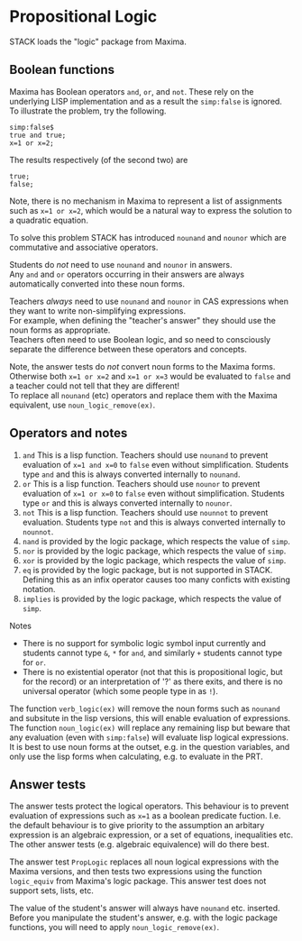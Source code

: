 #  Propositional Logic

STACK loads the "logic" package from Maxima.

## Boolean functions

Maxima has Boolean operators `and`, `or`, and `not`.  These rely on the underlying LISP implementation and as a result the `simp:false` is ignored.  
To illustrate the problem, try the following.

    simp:false$
    true and true;
    x=1 or x=2;

The results respectively (of the second two) are

    true;
    false;

Note, there is no mechanism in Maxima to represent a list of assignments such as `x=1 or x=2`,
which would be a natural way to express the solution to a quadratic equation.

To solve this problem STACK has introduced `nounand` and `nounor` which are commutative and associative operators.

Students do *not* need to use `nounand` and `nounor` in answers.  
Any `and` and `or` operators occurring in their answers are always automatically converted into these noun forms.

Teachers *always* need to use `nounand` and `nounor` in CAS expressions when they want to write non-simplifying expressions.  
For example, when defining the "teacher's answer" they should use the noun forms as appropriate.  
Teachers often need to use Boolean logic, and so need to consciously separate the difference between these operators and concepts.

Note, the answer tests do *not* convert noun forms to the Maxima forms.  
Otherwise both `x=1 or x=2` and `x=1 or x=3` would be evaluated to `false` and a teacher could not tell that they are different!  
To replace all `nounand` (etc) operators and replace them with the Maxima equivalent, use `noun_logic_remove(ex)`.

## Operators and notes

1. `and` This is a lisp function.  Teachers should use `nounand` to prevent evaluation of `x=1 and x=0` to `false` even without simplification.  Students type `and` and this is always converted internally to `nounand`.
2. `or` This is a lisp function.  Teachers should use `nounor` to prevent evaluation of `x=1 or x=0` to `false` even without simplification.  Students type `or` and this is always converted internally to `nounor`.
3. `not` This is a lisp function.  Teachers should use `nounnot` to prevent evaluation.  Students type `not` and this is always converted internally to `nounnot`.
4. `nand` is provided by the logic package, which respects the value of `simp`.
5. `nor` is provided by the logic package, which respects the value of `simp`.
6. `xor` is provided by the logic package, which respects the value of `simp`.
7. `eq` is provided by the logic package, but is not supported in STACK.  Defining this as an infix operator causes too many conficts with existing notation.
8. `implies` is provided by the logic package, which respects the value of `simp`.

Notes

* There is no support for symbolic logic symbol input currently and students cannot type `&`, `*` for `and`, and similarly `+`  students cannot type for `or`.
* There is no existential operator (not that this is propositional logic, but for the record) or an interpretation of '?' as there exits, and there is no universal operator (which some people type in as `!`).

The function `verb_logic(ex)` will remove the noun forms such as `nounand` and subsitute in the lisp versions, this will enable evaluation of expressions.  The function `noun_logic(ex)` will replace any remaining lisp but beware that any evaluation (even with `simp:false`) will evaluate lisp logical expressions.  It is best to use noun forms at the outset, e.g. in the question variables, and only use the lisp forms when calculating, e.g. to evaluate in the PRT.

## Answer tests

The answer tests protect the logical operators.  This behaviour is to prevent evaluation of expressions such as `x=1` as a boolean predicate fuction.  I.e. the default behaviour is to give priority to the assumption an arbitary expression is an algebraic expression, or a set of equations, inequalities etc.  The other answer tests (e.g. algebraic equivalence) will do there best.

The answer test `PropLogic` replaces all noun logical expressions with the Maxima versions, and then tests two expressions using the function `logic_equiv` from Maxima's logic package.  This answer test does not support sets, lists, etc.

The value of the student's answer will always have `nounand` etc. inserted.  Before you manipulate the student's answer, e.g. with the logic package functions, you will need to apply `noun_logic_remove(ex)`.

